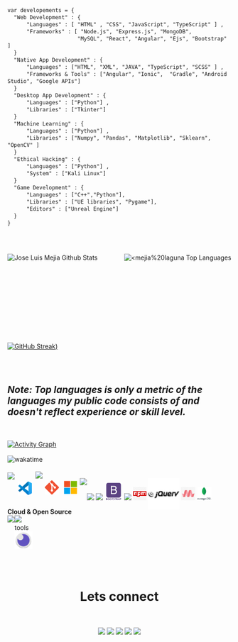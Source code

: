     var developements = {
      "Web Development" : {
          "Languages" : [ "HTML" , "CSS", "JavaScript", "TypeScript" ] ,
          "Frameworks" : [ "Node.js", "Express.js", "MongoDB", 
                          "MySQL", "React", "Angular", "Ejs", "Bootstrap" ]
      }
      "Native App Development" : {
          "Languages" : ["HTML", "XML", "JAVA", "TypeScript", "SCSS" ] ,
          "Frameworks & Tools" : ["Angular", "Ionic",  "Gradle", "Android Studio", "Google APIs"]
      }
      "Desktop App Development" : {
          "Languages" : ["Python"] ,
          "Libraries" : ["Tkinter"]
      }
      "Machine Learning" : {
          "Languages" : ["Python"] ,
          "Libraries" : ["Numpy", "Pandas", "Matplotlib", "Sklearn", "OpenCV" ]
      }
      "Ethical Hacking" : {
          "Languages" : ["Python"] ,
          "System" : ["Kali Linux"]
      }
      "Game Development" : {
          "Languages" : ["C++","Python"],
          "Libraries" : ["UE libraries", "Pygame"],
          "Editors" : ["Unreal Engine"]
      }
    }

<br/>
<br/>

  
<a href="#"><img align="left" alt="Jose Luis Mejia Github Stats" src="https://github-readme-stats.vercel.app/api?username=mejialaguna&show_icons=true&include_all_commits=true&count_private=true&theme=react&hide_border=true&bg_color=0D1117&title_color=6A4DFF&icon_color=6A4DFF" height="200"/></a>
<a href="#"><img align="right" alt="<mejia%20laguna Top Languages" src="https://github-readme-stats.vercel.app/api/top-langs/?username=mejialaguna&langs_count=10&layout=compact&theme=react&hide_border=true&bg_color=0D1117&title_color=6A4DFF&icon_color=6A4DFF" height="200"/></a>

  <br/>
  <br/>
  
   <br/>
  <br/> 
  

[![GitHub Streak](https://github-readme-streak-stats.herokuapp.com/?user=mejialaguna&theme=Javascript-dark&date_format=M%20j%5B%2C%20Y%5D))](https://git.io/streak-stats)

<br/>
<br/> 

  
   <i ><b>Note:</b> Top languages is only a metric of the languages my public code consists of and doesn't reflect experience or skill level.</i> 
  ---
  <br/>
  <br/>

  <div>
    <a href="#"><img alt="Activity Graph" src="https://activity-graph.herokuapp.com/graph?username=mejialaguna&custom_title=mejia%20laguna%20Contribution%20Graph&bg_color=FFFFF&color=6A4DFF&line=88CC00&point=6A4DFF&hide_border=true" /></a>
  <div> 
</div>

<br/>



  <img align="left" width=396 src="https://github-readme-stats.vercel.app/api/wakatime?username=mejialaguna&theme=react&border_color=61dafb&langs_count=13" alt=" wakatime" />


  <br/>
  <br/>
  <br/>



  <img align="left" style="margin-top: -2.5%" src="https://img.icons8.com/color/70/000000/nodejs.png"/>
  <img align="left" src="profile-icons/vscode.png" style="padding: 1.5%" />
  <img align="left" src="https://img.icons8.com/color/60/000000/mysql-logo.png" style="margin-top: -3%"/>
  <img align="left" src="profile-icons/git.png" style="padding: 1%" /></a>
  <img align="left" src="profile-icons/windows.png" style="padding: 1%" /></a>
  <img align="left" src="https://img.icons8.com/color/42/000000/css3.png"/>
  <img src="https://img.icons8.com/color/42/000000/html-5--v1.png"/>
  <img src="https://img.icons8.com/color/48/000000/javascript--v2.png"/>
  <img src="https://raw.githubusercontent.com/devicons/devicon/master/icons/bootstrap/bootstrap-plain-wordmark.svg" alt="bootstrap" width="40" height="40"/>
  <img src="https://img.icons8.com/ultraviolet/40/000000/react--v2.png"/>  
  <img height="30" src="profile-icons/npm.jpg" style="max-width:100%;">
  <img height="70" src="profile-icons/jquery.png" style="margin-bottom: -4%">
  <img height="30" src="profile-icons/materialize.jpg" style="max-width:100%;">
  <img height="30" src="profile-icons/mongodb.jpeg" style="max-width:100%;">

  **Cloud & Open Source**  
  <img src="https://img.icons8.com/color/40/000000/github--v3.png"/>
  <img src="https://www.vectorlogo.zone/logos/heroku/heroku-ar21.svg" height="45px"   align="left"/> 
  </br>
  tools
  </br>
  <img height="40" src="profile-icons/insomnia.png" style="max-width:100%;">

 
 </br>
 </br>

 <h1 align="center"> Lets connect</h1>
 </br>
 </br>


 <div align="center">   
  <a href="mailto:mejialaguna21@gmail.com" target="_blank"><img src="https://img.shields.io/badge/-Email-white?style=for-the-badge&logo=gmail&logoColor=red"></a>
  <a href="mailto:mejialaguna@yahoo.com" target="_blank"><img src="https://img.shields.io/badge/-Email-purple?style=for-the-badge&logo=yahoo&logoColor=white"></a>
  <a href="https://www.linkedin.com/in/jose-luis-mejia-laguna-961306164/" target="_blank"><img src="https://img.shields.io/badge/-LinkedIn-blue?style=for-the-badge&logo=linkedin&logoColor=white"></a> 
  <a href="https://github.com/mejialaguna" target="_blank"><img src="https://img.shields.io/badge/GitHub-0D1117?style=for-the-badge&logo=GitHub&logoColor=white"></a>
  <a href="https://github.com/mejialaguna" target="_blank"><img src="https://img.shields.io/badge/Heroku-purple?style=for-the-badge&logo=Heroku&logoColor=white"></a>
  
</div>
